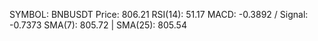 SYMBOL: BNBUSDT
Price: 806.21
RSI(14): 51.17
MACD: -0.3892 / Signal: -0.7373
SMA(7): 805.72 | SMA(25): 805.54
